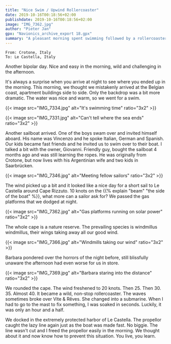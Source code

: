 ```yaml
---
title: "Nice Swim / Upwind Rollercoaster"
date: 2019-10-16T00:18:56+02:00
publishdate: 2019-10-16T00:18:56+02:00
image: "IMG_7362.jpg"
author: "Pieter Jan"
gpx: "Navionics_archive_export 18.gpx"
summary: "A pleasant morning spent swimming followed by a rollercoaster afternoon with 40 knots close hauled sailing."
---
```


`From: Crotone, Italy`<br/>
`To: Le Castella, Italy`

Another bipolar day. Nice and easy in the morning, wild and challenging in the afternoon.

It's always a surprise when you arrive at night to see where you ended up in the morning. This morning, we thought we mistakenly arrived at the Belgian coast, apartment buildings side to side. Only the backdrop was a bit more dramatic. The water was nice and warm, so we went for a swim.

{{< image src="IMG_7334.jpg" alt="It's swimming time" ratio="3x2" >}}

{{< image src="IMG_7331.jpg" alt="Can't tell where the sea ends" ratio="3x2" >}}

Another sailboat arrived. One of the boys swam over and invited himself aboard. His name was Vincenzo and he spoke Italian, German and Spanish. Our kids became fast friends and he invited us to swim over to their boat. I talked a bit with the owner, Giovanni. Friendly guy, bought the sailboat 4 months ago and was still learning the ropes. He was originally from Crotone, but now lives with his Argentinian wife and two kids in Saarbrücken.

{{< image src="IMG_7346.jpg" alt="Meeting fellow sailors" ratio="3x2" >}}

The wind picked up a bit and it looked like a nice day for a short sail to Le Castella around Cape Rizzuto. 10 knots on the {{% explain "beam" "the side of the boat" %}}, what more can a sailor ask for? We passed the gas platforms that we dodged at night.

{{< image src="IMG_7362.jpg" alt="Gas platforms running on solar power" ratio="3x2" >}}

The whole cape is a nature reserve. The prevailing species is windmillus windmillus, their wings taking away all our good wind.

{{< image src="IMG_7366.jpg" alt="Windmills taking our wind" ratio="3x2" >}}

Barbara pondered over the horrors of the night before, still blissfully unaware the afternoon had even worse for us in store.

{{< image src="IMG_7369.jpg" alt="Barbara staring into the distance" ratio="3x2" >}}

We rounded the cape. The wind freshened to 20 knots. Then 25. Then 30. 35. Almost 40. It became a wild, non-stop rollercoaster. The waves sometimes broke over Vite & Rêves. She changed into a submarine. When I had to go to the mast to fix something, I was soaked in seconds. Luckily, it was only an hour and a half.

We docked in the extremely protected harbor of Le Castella. The propellor caught the lazy line again just as the boat was made fast. No biggie. The line wasn't cut and I freed the propellor easily in the morning. We thought about it and now know how to prevent this situation. You live, you learn.
